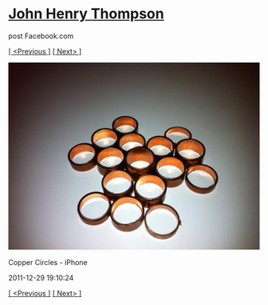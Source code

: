 # [John Henry Thompson](../README.md)
post Facebook.com

[[ <Previous ]](2011-12-29-12.md) [[ Next> ]](2011-11-20-1.md)

[![](../media/2011-12-29/Copper-Circles-iPhone.jpg)](../README.md)

Copper Circles - iPhone

2011-12-29 19:10:24

[[ <Previous ]](2011-12-29-12.md) [[ Next> ]](2011-11-20-1.md)